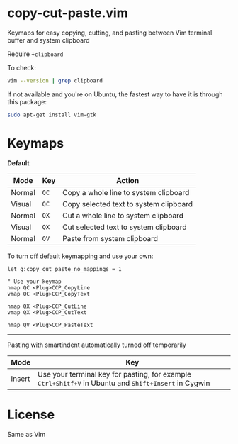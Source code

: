 # copy-cut-paste.vim
Keymaps for easy copying, cutting, and pasting between Vim terminal buffer and system clipboard

Require `+clipboard`

To check:

```BASH
vim --version | grep clipboard
```

If not available and you're on Ubuntu, the fastest way to have it is through this package:

```BASH
sudo apt-get install vim-gtk
```

# Keymaps

**Default**

| Mode   | Key  | Action                                 |
| ---    | ---  | ---                                    |
| Normal | `QC` | Copy a whole line to system clipboard  |
| Visual | `QC` | Copy selected text to system clipboard |
| Normal | `QX` | Cut a whole line to system clipboard   |
| Visual | `QX` | Cut selected text to system clipboard  |
| Normal | `QV` | Paste from system clipboard            |

To turn off default keymapping and use your own:

```VIML
let g:copy_cut_paste_no_mappings = 1

" Use your keymap
nmap QC <Plug>CCP_CopyLine
vmap QC <Plug>CCP_CopyText

nmap QX <Plug>CCP_CutLine
vmap QX <Plug>CCP_CutText

nmap QV <Plug>CCP_PasteText
```

-------
Pasting with smartindent automatically turned off temporarily

| Mode   | Key                                                                                                  |
| ---    | ---                                                                                                  |
| Insert | Use your terminal key for pasting, for example `Ctrl+Shitf+V` in Ubuntu and `Shift+Insert` in Cygwin |


# License
Same as Vim
